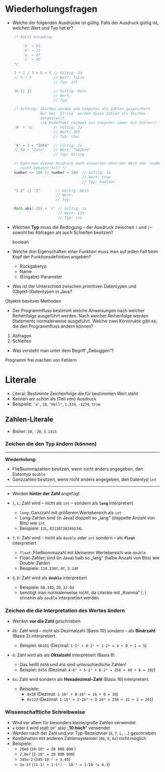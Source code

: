 # Wiederholungsfragen

- Welche der folgenden Ausdrücke ist gültig. Falls der Ausdruck gültig ist, welchen Wert und Typ hat er?

```java
    /* ASCII Encoding:

        'A' = 65
        'H' = 72
        'a' = 97
        'c' = 99
    */

    1 * 2 / 3 > 0 + 5 // Gültig: Ja
    // 0 > 5          // Wert: false
                      // Typ: int

    10 || 12          // Gültig: Nein
                      // Wert:
                      // Typ:

    /* Achtung: Zeichen werden vom Computer als Zahlen gespeichert.
                Nur bei `String` werden diese Zahlen als Zeichen
                dargestellt.
                (Im Endeffekt rechnet ein Computer immer mit Zahlen!) */
    'H' + 'a'         // Gültig: Ja
                      // Wert: 169
                      // Typ: char

    'A' + 3 + "Zehn"  // Gültig: Ja
    // 68 + "Zehn"    // Wert: "68Zehn"
                      // Typ: String

    /* Kann man diesen Ausdruck auch auswerten wenn der Wert von `number`
       nicht bekannt ist? */
    number <= 100 || number > 100  // Gültig: Ja
                                   // Wert: true
                                   // Typ: boolean

    "1 2" || "3"       // Gültig: Nein
                       // Wert:
                       // Typ:

    Math.abs(-20) + 'c' // Gültig: Ja
                        // Wert: 119
                        // Typ: int
```

- Welchen **Typ** muss die Bedingung – der Ausdruck zwischen `(` und `)`– sowohl bei Abfragen als auch Schleifen besitzen?

  boolean

- Welche drei Eigenschaften einer Funktion muss man auf jeden Fall beim Kopf der Funktionsdefinition angeben?

  - Rückgabetyp
  - Name
  - (Eingabe)-Parameter

-  Was ist der Unterschied zwischen primitiven Datentypen und (Objekt-)Datentypen in Java?

Objekte besitzen Methoden

- Der Programmfluss bestimmt welche Anweisungen nach welcher Reihenfolge ausgeführt werden. Nach welcher Reihenfolge werden Statements normalerweise ausgeführt. Welche zwei Konstrukte gibt es, die den Programmfluss ändern können?

1. Abfragen
2. Schleifen

- Was versteht man unter dem Begriff „Debuggen“?

Programm frei machen von Fehlern

# Literale

- Literal: Bestimmte Zeichenfolge die für bestimmten Wert steht
- Kennen wir schon als (Teil von) Ausdruck
- Beispiele: `'a'`, `10`, `"Hell"`, `1.334`, `-1234`, `true`

## Zahlen-Literale

- Bisher: `10`, `-20`, `3.1415`

### Zeichen die den Typ ändern (können)

---

**Wiederholung:**

  - Fließkommazahlen besitzen,  wenn nicht anders  angegeben, den Datentyp `double`
  - Ganzzahlen besitzen,  wenn nicht anders  angegeben, den Datentyp `int`

---

- Werden **hinter der Zahl** angefügt

- `l`, `L`: Zahl wird – nicht als `int` – sondern als **`long`** interpretiert
  - `long`: Ganzzahl mit größerem Wertebereich als `int`
  - Long-Zahlen sind (in Java) doppelt so „lang“ (doppelte Anzahl von Bits) wie `int`
  - Beispiele: `12L`, `82138728349234L`

- `f`, `F`: Zahl wird – nicht als `double` oder `int` sondern – als **`float`** interpretiert
  - `float`: Fließkommazahl mit kleinerem Wertebereich wie `double`
  - Float-Zahlen sind (in Java) halb so „lang“ (halbe Anzahl von Bits) wie Double-Zahlen
  - Beispiele: `124.234f`, `0f`, `3.14F`

- `d`, `D`: Zahl wird als **`double`** interpretiert
  - Beispiele: `98.34D`, `2D`, `32.0d`
  - benötigt man normalerweise nicht, da Literale mit „Komma“ (`.`) ohnehin als `double` interpretiert werden

### Zeichen die die Interpretation des Wertes ändern

- Werden **vor die Zahl** geschrieben

- `0b`:  Zahl wird – nicht als Dezimalzahl (Basis 10) sondern – als **Binärzahl** (Basis 2) interpretiert.
  - Beispiel: `0b101` (Dezimal: `1·2² + 0·2¹ + 1·2⁰ = 4 + 0 + 1 = 5`)

- `0`: Zahl wird als als **Oktalzahl**  interpretiert (Basis 8)
  - Das heißt `0456` und `456` sind unterschiedliche Zahlen!
  - Beispiel: `0456` (Dezimal: `4·8² + 5·2¹ + 6·2⁰ = 256 + 40 + 6 = 302`)

- `0x`: Zahl wird sondern als **Hexadezimal-Zahl** (Basis 16) interpretiert.
  - Beispiele:
    - `0x10` (Dezimal: `1·16¹ + 0·16⁰ = 16 + 0 = 16`)
    - `0x123` (Dezimal: `1·16² + 2·16¹ + 3·16⁰ = 256 + 32 + 3 = 291`)

### Wissenschaftliche Schreibweise

- Wird vor allem für besonders kleine/große Zahlen verwendet
- `e` oder `E` wird statt `10^` also „**10 hoch**“ verwendet
- Werden nach der Zahl und vor Typ-Bezeichner (`d`, `f`, `L`, …)  geschrieben
- Kombination mit anderen Zahlensystemen (`0b`, `0`, `0x`) nicht möglich
- Beispiele:
  - `20e6` (`20·10⁶ = 20 000 000` )
  - `2.0e7` (`2·10⁷ = 20 000 000`)
  - `345e-2` (`345·10⁻² = 3.45`)
  - `3e-1f` (`(1·1¹ + 1·1⁰) · 10⁻¹ = 3·10⁻¹= 0.3`)
